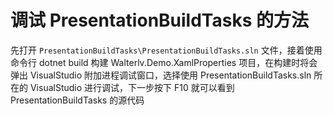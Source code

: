# 调试 PresentationBuildTasks 的方法

先打开 `PresentationBuildTasks\PresentationBuildTasks.sln` 文件，接着使用命令行 dotnet build 构建 Walterlv.Demo.XamlProperties 项目，在构建时将会弹出 VisualStudio 附加进程调试窗口，选择使用 PresentationBuildTasks.sln 所在的 VisualStudio 进行调试，下一步按下 F10 就可以看到 PresentationBuildTasks 的源代码
